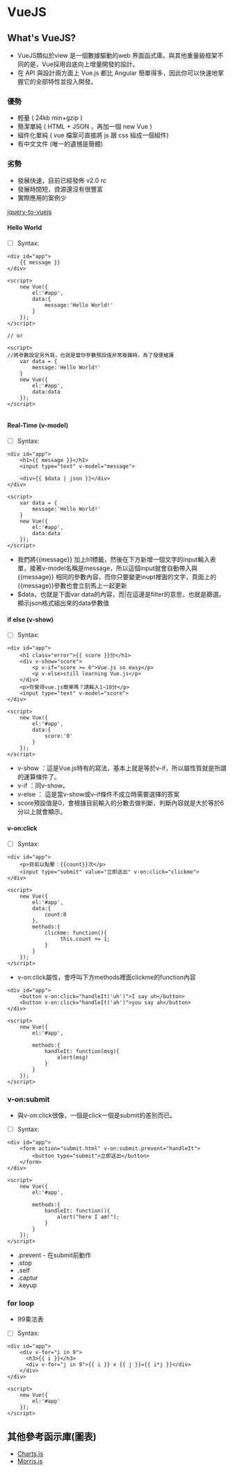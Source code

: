 # VueJS

## What's  VueJS?
+ VueJS類似於view 是一個數據驅動的web 界面函式庫。與其他重量級框架不同的是，Vue採用自底向上增量開發的設計。
+ 在 API 與設計兩方面上 Vue.js 都比 Angular 簡單得多，因此你可以快速地掌握它的全部特性並投入開發。
### 優勢
+ 輕量 ( 24kb min+gzip )
+ 簡潔單純 ( HTML + JSON ，再加一個 new Vue )
+ 組件化單純 ( vue 檔案可直接將 js 跟 css 組成一個組件)
+ 有中文文件 (唯一的遺憾是簡體)
### 劣勢
+ 發展快速，目前已經發佈 v2.0 rc
+ 發展時間短，資源還沒有很豐富
+ 實際應用的案例少

[jquery-to-vuejs](https://yami.io/jquery-to-vuejs/ "jquery-to-vuejs")

#### Hello World

- [ ] Syntax:
```  
<div id="app">
    {{ message }}
</div>

<script>
    new Vue({
        el:'#app',
        data:{
            message:'Hello World!'
        }
    });
</script>

// or

<script>
//將參數設定另外寫，也就是當你參數預設值非常複雜時，為了發便維護
    var data = {
        message:'Hello World!'
    }
    new Vue({
        el:'#app',
        data:data
    });
</script>
 
```

#### Real-Time (v-model)

- [ ] Syntax:
```  
<div id="app">
    <h1>{{ message }}</h1>
    <input type="text" v-model="message">
    
    <div>{{ $data | json }}</div> 
</div>

<script>
    var data = {
        message:'Hello World!'
    }
    new Vue({
        el:'#app',
        data:data
    });
</script>
``` 
+ 我們將{{message}} 加上h1標籤，然後在下方新增一個文字的input輸入表單，接著v-model名稱是message，所以這個input就會自動帶入與{{message}} 相同的參數內容，而你只要變更inupt裡面的文字，頁面上的{{message}}參數也會立刻馬上一起更新
+ $data，也就是下面var data的內容，而|在這邊是filter的意思，也就是篩選。顯示json格式組出來的data參數值

#### if else (v-show)
- [ ] Syntax:
```  
<div id="app">
    <h1 class="error">{{ score }}分</h1>
    <div v-show="score">
        <p v-if="score >= 6">Vue.js so easy</p>
        <p v-else>still learning Vue.js</p>
    </div>
    <p>你覺得vue.js簡單嗎？請輸入1~10分</p>
    <input type="text" v-model="score">
</div>

<script>
    new Vue({
        el:'#app',
        data:{
            score:'0'
        }
    });
</script>
``` 
+ v-show ：這是Vue.js特有的寫法，基本上就是等於v-if，所以屬性質就是所謂的運算條件了。
+ v-if ：同v-show。
+ v-else ： 這是當v-show或v-if條件不成立時需要選擇的答案
+ score預設值是0，會根據目前輸入的分數去做判斷，判斷內容就是大於等於6分以上就會顯示。

#### v-on:click
- [ ] Syntax:
```  
<div id="app">
    <p>目前以點擊：{{count}}次</p>
    <input type="submit" value="立即送出" v-on:click="clickme">
</div>

<script>
    new Vue({
        el:'#app',
        data:{
            count:0
        },
        methods:{
            clickme: function(){
                 this.count += 1;
            }
        }
    });
</script>
```
+ v-on:click屬性，會呼叫下方methods裡面clickme的function內容
```
<div id="app">
    <button v-on:click="handleIt('uh')">I say uh</button>
    <button v-on:click="handleIt('ah')">you say ah</button>
</div>

<script>
    new Vue({
        el:'#app',

        methods:{
            handleIt: function(msg){
                alert(msg)
            }
        }
    });
</script>
```
### v-on:submit

+ 與v-on:click很像，一個是click一個是submit的差別而已。

- [ ] Syntax:
```  
<div id="app">
    <form action="submit.html" v-on:submit.prevent="handleIt">
        <button type="submit">立即送出</button>
    </form>
</div>

<script>
    new Vue({
        el:'#app',

        methods:{
            handleIt: function(){
                alert("here I am!");
            }
        }
    });
</script>
```
+ .prevent - 在submit前動作
+ .stop
+ .self
+ .captur
+ .keyup

### for loop

+ 99乘法表
- [ ] Syntax:
```  
<div id="app">
    <div v-for="i in 9">
      <h3>{{ i }}</h3>
      <div v-for="j in 9">{{ i }} x {{ j }}={{ i*j }}</div>
    </div>
</div>

<script>
    new Vue({
        el:'#app'
    });
</script>
```


## 其他參考函示庫(圖表)
+ [Charts.js](http://www.chartjs.org/ "Charts.js")
+ [Morris.js](http://morrisjs.github.io/morris.js/index.html "Morris.js")

